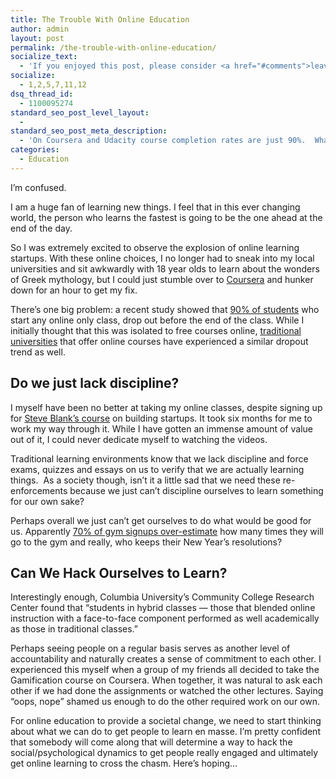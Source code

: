 ```yaml
---
title: The Trouble With Online Education
author: admin
layout: post
permalink: /the-trouble-with-online-education/
socialize_text:
  - 'If you enjoyed this post, please consider <a href="#comments">leaving a comment</a> or <a href="http://naysawn.com/feed/">subscribing to this<abbr title="Really Simple Syndication"> RSS</abbr> feed</a>.'
socialize:
  - 1,2,5,7,11,12
dsq_thread_id:
  - 1100095274
standard_seo_post_level_layout:
  - 
standard_seo_post_meta_description:
  - 'On Coursera and Udacity course completion rates are just 90%.  What can we do to hack ourselves to ensure that we learn what we want to?'
categories:
  - Education
---
```

I&#8217;m confused.

I am a huge fan of learning new things. I feel that in this ever changing world, the person who learns the fastest is going to be the one ahead at the end of the day.

So I was extremely excited to observe the explosion of online learning startups. With these online choices, I no longer had to sneak into my local universities and sit awkwardly with 18 year olds to learn about the wonders of Greek mythology, but I could just stumble over to [Coursera][1] and hunker down for an hour to get my fix.

There&#8217;s one big problem: a recent study showed that [90% of students][2] who start any online only class, drop out before the end of the class. While I initially thought that this was isolated to free courses online, [traditional universities][2] that offer online courses have experienced a similar dropout trend as well.

## Do we just lack discipline?

I myself have been no better at taking my online classes, despite signing up for [Steve Blank&#8217;s course][3] on building startups. It took six months for me to work my way through it. While I have gotten an immense amount of value out of it, I could never dedicate myself to watching the videos.

Traditional learning environments know that we lack discipline and force exams, quizzes and essays on us to verify that we are actually learning things.  As a society though, isn&#8217;t it a little sad that we need these re-enforcements because we just can&#8217;t discipline ourselves to learn something for our own sake?

Perhaps overall we just can&#8217;t get ourselves to do what would be good for us. Apparently [70% of gym signups over-estimate][4] how many times they will go to the gym and really, who keeps their New Year&#8217;s resolutions?

## Can We Hack Ourselves to Learn?

Interestingly enough, Columbia University’s Community College Research Center found that &#8220;students in hybrid classes — those that blended online instruction with a face-to-face component performed as well academically as those in traditional classes.&#8221;

Perhaps seeing people on a regular basis serves as another level of accountability and naturally creates a sense of commitment to each other. I experienced this myself when a group of my friends all decided to take the Gamification course on Coursera. When together, it was natural to ask each other if we had done the assignments or watched the other lectures. Saying “oops, nope” shamed us enough to do the other required work on our own.

For online education to provide a societal change, we need to start thinking about what we can do to get people to learn en masse. I&#8217;m pretty confident that somebody will come along that will determine a way to hack the social/psychological dynamics to get people really engaged and ultimately get online learning to cross the chasm. Here&#8217;s hoping&#8230;

 [1]: https://www.coursera.org/course/mythology
 [2]: http://www.nytimes.com/2013/02/19/opinion/the-trouble-with-online-college.html
 [3]: https://www.udacity.com/course/ep245
 [4]: http://life.dailyburn.com/featured-stories/5-reasons-not-to-join-a-gym-this-year/